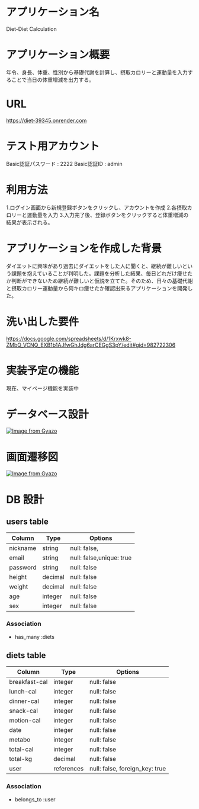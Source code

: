 # アプリケーション名
  Diet-Diet Calculation

# アプリケーション概要
  年令、身長、体重、性別から基礎代謝を計算し、摂取カロリーと運動量を入力することで当日の体重増減を出力する。

# URL
  https://diet-39345.onrender.com

# テスト用アカウント
  Basic認証パスワード : 2222
  Basic認証ID  : admin

# 利用方法
  1.ログイン画面から新規登録ボタンをクリックし、アカウントを作成
  2.各摂取カロリーと運動量を入力
  3.入力完了後、登録ボタンをクリックすると体重増減の結果が表示される。


# アプリケーションを作成した背景
  ダイエットに興味があり過去にダイエットをした人に聞くと、継続が難しいという課題を抱えていることが判明した。課題を分析した結果、毎日どれだけ痩せたか判断ができないため継続が難しいと仮説を立てた。そのため、日々の基礎代謝と摂取カロリー運動量から何キロ痩せたか確認出来るアプリケーションを開発した。

# 洗い出した要件
  https://docs.google.com/spreadsheets/d/1Krxwk8-ZMbQ_VCNQ_EXB1b1AJfwGhJdg6arCEGgS3pY/edit#gid=982722306

# 実装予定の機能
  現在、マイページ機能を実装中

# データベース設計
  [![Image from Gyazo](https://i.gyazo.com/2c6203c4175bf1134ca7d6cc5c02d959.png)](https://gyazo.com/2c6203c4175bf1134ca7d6cc5c02d959)

# 画面遷移図
  [![Image from Gyazo](https://i.gyazo.com/0f05fbf3ff93143ba662e7d2a565a1dc.png)](https://gyazo.com/0f05fbf3ff93143ba662e7d2a565a1dc)


# DB 設計

## users table

| Column             | Type                | Options                   |
|--------------------|---------------------|---------------------------|
| nickname           | string              | null: false,              |
| email              | string              | null: false,unique: true  |
| password           | string              | null: false               |
| height             | decimal              | null: false               |
| weight             | decimal              | null: false               |
| age                | integer              | null: false               |
| sex                | integer              | null: false               |



### Association

* has_many :diets


## diets table

| Column                              | Type       | Options                        |
|-------------------------------------|------------|--------------------------------|
| breakfast-cal                       | integer    | null: false                    |
| lunch-cal                           | integer    | null: false                    |
| dinner-cal                          | integer    | null: false                    |
| snack-cal                           | integer    | null: false                    |
| motion-cal                          | integer    | null: false                    |
| date                                | integer    | null: false                    |
| metabo                              | integer    | null: false                    |
| total-cal                           | integer    | null: false                    |
| total-kg                            | decimal    | null: false                    |
| user                                | references | null: false, foreign_key: true |

### Association

- belongs_to :user

